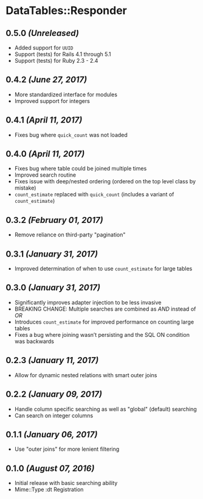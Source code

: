 # DataTables::Responder

## 0.5.0 _(Unreleased)_
- Added support for `UUID`
- Support (tests) for Rails 4.1 through 5.1
- Support (tests) for Ruby 2.3 - 2.4

## 0.4.2 _(June 27, 2017)_
- More standardized interface for modules
- Improved support for integers

## 0.4.1 _(April 11, 2017)_
- Fixes bug where `quick_count` was not loaded

## 0.4.0 _(April 11, 2017)_
- Fixes bug where table could be joined multiple times
- Improved search routine
- Fixes issue with deep/nested ordering (ordered on the top level class by mistake)
- `count_estimate` replaced with `quick_count` (includes a variant of `count_estimate`)

## 0.3.2 _(February 01, 2017)_
- Remove reliance on third-party "pagination"

## 0.3.1 _(January 31, 2017)_
- Improved determination of when to use `count_estimate` for large tables

## 0.3.0 _(January 31, 2017)_
- Significantly improves adapter injection to be less invasive
- BREAKING CHANGE: Multiple searches are combined as _AND_ instead of _OR_
- Introduces `count_estimate` for improved performance on counting large tables
- Fixes a bug where joining wasn’t persisting and the SQL ON condition was backwards

## 0.2.3 _(January 11, 2017)_
- Allow for dynamic nested relations with smart outer joins

## 0.2.2 _(January 09, 2017)_
- Handle column specific searching as well as "global" (default) searching
- Can search on integer columns

## 0.1.1 _(January 06, 2017)_
- Use "outer joins" for more lenient filtering

## 0.1.0 _(August 07, 2016)_
- Initial release with basic searching ability
- Mime::Type :dt Registration
